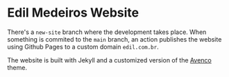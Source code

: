 # Edil Medeiros Website

There's a `new-site` branch where the development takes place. 
When something is commited to the `main` branch, an action publishes the website using Github Pages to a custom domain `edil.com.br`.

The website is built with Jekyll and a customized version of the [Avenco](https://avenco.netlify.app) theme.
